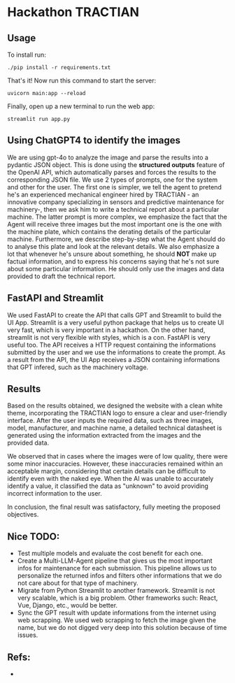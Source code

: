 # Hackathon TRACTIAN 

Usage
-----
To install run:
```install
./pip install -r requirements.txt
```
That's it! Now run this command to start the server:
```run
uvicorn main:app --reload
```
Finally, open up a new terminal to run the web app:
```run
streamlit run app.py
```

Using ChatGPT4 to identify the images
-----
We are using gpt-4o to analyze the image and parse the results into a pydantic JSON object. This is done using the **structured outputs** feature of the OpenAI API, which automatically parses and forces the results to the corresponding JSON file. We use 2 types of prompts, one for the system and other for the user. The first one is simpler, we tell the agent to pretend he's an experienced mechanical engineer hired by TRACTIAN - an innovative company specializing in sensors and predictive maintenance for machinery-, then we ask him to write a technical report about a particular machine. The latter prompt is more complex, we emphasize the fact that the Agent will receive three images but the most important one is the one with the machine plate, which contains the derating details of the particular machine. Furthermore, we describe step-by-step what the Agent should do to analyse this plate and look at the relevant details. We also emphasize a lot that whenever he's unsure about something, he should **NOT** make up factual information, and to express his concerns saying that he's not sure about some particular information. He should only use the images and data provided to draft the technical report.

FastAPI and Streamlit
-----
We used FastAPI to create the API that calls GPT and Streamlit to build the UI App. Streamlit is a very useful python package that helps us to create UI very fast, which is very important in a hackathon. On the other hand, streamlit is not very flexible with styles, which is a con.
FastAPI is very useful too. The API receives a HTTP request containing the informations submitted by the user and we use the informations to create the prompt. As a result from the API, the UI App receives a JSON containing informations that GPT infered, such as the machinery voltage.


Results
-----
Based on the results obtained, we designed the website with a clean white theme, incorporating the TRACTIAN logo to ensure a clear and user-friendly interface. After the user inputs the required data, such as three images, model, manufacturer, and machine name, a detailed technical datasheet is generated using the information extracted from the images and the provided data.

We observed that in cases where the images were of low quality, there were some minor inaccuracies. However, these inaccuracies remained within an acceptable margin, considering that certain details can be difficult to identify even with the naked eye. When the AI was unable to accurately identify a value, it classified the data as "unknown" to avoid providing incorrect information to the user.

In conclusion, the final result was satisfactory, fully meeting the proposed objectives.

Nice TODO:
-----
* Test multiple models and evaluate the cost benefit for each one.
* Create a Multi-LLM-Agent pipeline that gives us the most important infos for maintenance for each submission. This pipeline allows us to personalize the returned infos and filters other informations that we do not care about for that type of machinery.
* Migrate from Python Streamlit to another framework. Streamlit is not very scalable, which is a big problem. Other frameworks such: React, Vue, Django, etc., would be better.
* Sync the GPT result with update informations from the internet using web scrapping. We used web scrapping to fetch the image given the name, but we do not digged very deep into this solution because of time issues.

Refs:
-----
* 
    
